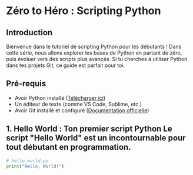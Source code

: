 # Zéro to Héro : Scripting Python

## Introduction
Bienvenue dans le tutoriel de scripting Python pour les débutants ! Dans cette série, nous allons explorer les bases de Python en partant de zéro, puis évoluer vers des scripts plus avancés. Si tu cherches à utiliser Python dans tes projets Git, ce guide est parfait pour toi.

## Pré-requis
- Avoir Python installé ([Télécharger ici](https://www.python.org/downloads/))
- Un éditeur de texte (comme VS Code, Sublime, etc.)
- Avoir Git installé et configuré ([Documentation officielle](https://git-scm.com/))

## 1. Hello World : Ton premier script Python Le script "Hello World" est un incontournable pour tout débutant en programmation.

```python
# hello_world.py
print("Hello, World!")